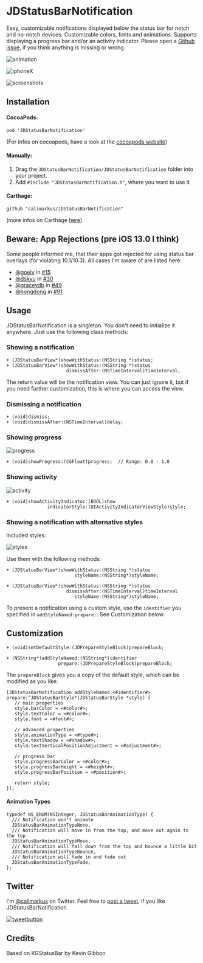 # JDStatusBarNotification

Easy, customizable notifications displayed below the status bar for notch and no-notch devices.
Customizable colors, fonts and animations. Supports displaying a progress bar and/or an activity indicator.
Please open a [Github issue], if you think anything is missing or wrong.

![animation](https://user-images.githubusercontent.com/807039/170856043-6da8fcae-d453-47aa-9fdd-cd4f6ea982f5.gif)

![iphoneX](https://user-images.githubusercontent.com/807039/170856047-f63ebbf1-0aac-41ef-a620-07e73d5c0a76.png)

![screenshots](https://user-images.githubusercontent.com/807039/170856049-b7ca45a0-abbd-4e76-8bac-7c0c6adeb26a.png)

## Installation

#### CocoaPods:

`pod 'JDStatusBarNotification'`

(For infos on cocoapods, have a look at the [cocoapods website])

#### Manually:

1. Drag the `JDStatusBarNotification/JDStatusBarNotification` folder into your project.
2. Add `#include "JDStatusBarNotification.h"`, where you want to use it

#### Carthage:

`github "calimarkus/JDStatusBarNotification"`

(more infos on Carthage [here](https://github.com/Carthage/Carthage))

## Beware: App Rejections (pre iOS 13.0 I think)

Some people informed me, that their apps got rejected for using status bar overlays (for violating 10.1/10.3).
All cases I'm aware of are listed here:

- [@goelv](https://github.com/goelv) in [#15](https://github.com/calimarkus/JDStatusBarNotification/issues/15)
- [@dskyu](https://github.com/dskyu) in [#30](https://github.com/calimarkus/JDStatusBarNotification/issues/30)
- [@graceydb](https://github.com/graceydb) in [#49](https://github.com/calimarkus/JDStatusBarNotification/issues/49)
- [@hongdong](https://github.com/hongdong) in [#91](https://github.com/calimarkus/JDStatusBarNotification/issues/91)

## Usage

JDStatusBarNotification is a singleton. You don't need to initialize it anywhere.
Just use the following class methods:

### Showing a notification
    
```objc
+ (JDStatusBarView*)showWithStatus:(NSString *)status;
+ (JDStatusBarView*)showWithStatus:(NSString *)status
                      dismissAfter:(NSTimeInterval)timeInterval;
```

The return value will be the notification view. You can just ignore it, but if you need further customization, this is where you can access the view.

### Dismissing a notification

```objc
+ (void)dismiss;
+ (void)dismissAfter:(NSTimeInterval)delay;
```
    
### Showing progress

![progress](https://user-images.githubusercontent.com/807039/170856052-23feecb8-e692-4b64-a89c-7be504f4813a.gif)

```objc
+ (void)showProgress:(CGFloat)progress;  // Range: 0.0 - 1.0
```
    
### Showing activity

![activity](https://user-images.githubusercontent.com/807039/170856058-a38fb6ea-5d04-40af-9ede-d4984e288b66.gif)

```objc
+ (void)showActivityIndicator:(BOOL)show
               indicatorStyle:(UIActivityIndicatorViewStyle)style;
```
    
### Showing a notification with alternative styles

Included styles:

![styles](https://user-images.githubusercontent.com/807039/170856062-af9803ae-f740-4d8e-83dd-f2f3822ebc54.png)

Use them with the following methods:

```objc
+ (JDStatusBarView*)showWithStatus:(NSString *)status
                         styleName:(NSString*)styleName;

+ (JDStatusBarView*)showWithStatus:(NSString *)status
                      dismissAfter:(NSTimeInterval)timeInterval
                         styleName:(NSString*)styleName;
```
                 
To present a notification using a custom style, use the `identifier` you specified in `addStyleNamed:prepare:`. See Customization below.

## Customization

```objc
+ (void)setDefaultStyle:(JDPrepareStyleBlock)prepareBlock;

+ (NSString*)addStyleNamed:(NSString*)identifier
                   prepare:(JDPrepareStyleBlock)prepareBlock;
```


The `prepareBlock` gives you a copy of the default style, which can be modified as you like:

```objc
[JDStatusBarNotification addStyleNamed:<#identifier#> prepare:^JDStatusBarStyle*(JDStatusBarStyle *style) {
   // main properties
   style.barColor = <#color#>;
   style.textColor = <#color#>;
   style.font = <#font#>;
   
   // advanced properties
   style.animationType = <#type#>;
   style.textShadow = <#shadow#>;
   style.textVerticalPositionAdjustment = <#adjustment#>;

   // progress bar
   style.progressBarColor = <#color#>;
   style.progressBarHeight = <#height#>;
   style.progressBarPosition = <#position#>;

   return style;
}];
```

#### Animation Types

```objc
typedef NS_ENUM(NSInteger, JDStatusBarAnimationType) {
  /// Notification won't animate
  JDStatusBarAnimationTypeNone,
  /// Notification will move in from the top, and move out again to the top
  JDStatusBarAnimationTypeMove,
  /// Notification will fall down from the top and bounce a little bit
  JDStatusBarAnimationTypeBounce,
  /// Notification will fade in and fade out
  JDStatusBarAnimationTypeFade,
};
```

## Twitter

I'm [@calimarkus](http://twitter.com/calimarkus) on Twitter. Feel free to [post a tweet](https://twitter.com/intent/tweet?button_hashtag=JDStatusBarNotification&text=Simple%20and%20customizable%20statusbar%20notifications%20for%20iOS!%20Check%20it%20out.%20https://github.com/calimarkus/JDStatusBarNotification&via=calimarkus), if you like JDStatusBarNotification.  

[![tweetbutton](https://user-images.githubusercontent.com/807039/170856086-2c283e68-a44f-4a9f-b327-bd5a7c654455.png)](https://twitter.com/intent/tweet?button_hashtag=JDStatusBarNotification&text=Simple%20and%20customizable%20statusbar%20notifications%20for%20iOS!%20Check%20it%20out.%20https://github.com/calimarkus/JDStatusBarNotification&via=calimarkus)

[Github issue]: https://github.com/calimarkus/JDStatusBarNotification/issues
[cocoapods website]: http://cocoapods.org

## Credits

Based on KGStatusBar by Kevin Gibbon

